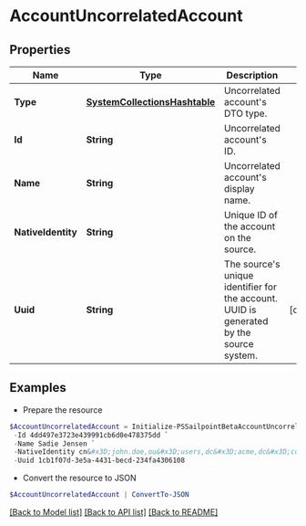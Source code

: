 # AccountUncorrelatedAccount
## Properties

Name | Type | Description | Notes
------------ | ------------- | ------------- | -------------
**Type** | [**SystemCollectionsHashtable**](.md) | Uncorrelated account&#39;s DTO type. | 
**Id** | **String** | Uncorrelated account&#39;s ID. | 
**Name** | **String** | Uncorrelated account&#39;s display name. | 
**NativeIdentity** | **String** | Unique ID of the account on the source. | 
**Uuid** | **String** | The source&#39;s unique identifier for the account. UUID is generated by the source system. | [optional] 

## Examples

- Prepare the resource
```powershell
$AccountUncorrelatedAccount = Initialize-PSSailpointBetaAccountUncorrelatedAccount  -Type ACCOUNT `
 -Id 4dd497e3723e439991cb6d0e478375dd `
 -Name Sadie Jensen `
 -NativeIdentity cn&#x3D;john.doe,ou&#x3D;users,dc&#x3D;acme,dc&#x3D;com `
 -Uuid 1cb1f07d-3e5a-4431-becd-234fa4306108
```

- Convert the resource to JSON
```powershell
$AccountUncorrelatedAccount | ConvertTo-JSON
```

[[Back to Model list]](../README.md#documentation-for-models) [[Back to API list]](../README.md#documentation-for-api-endpoints) [[Back to README]](../README.md)

